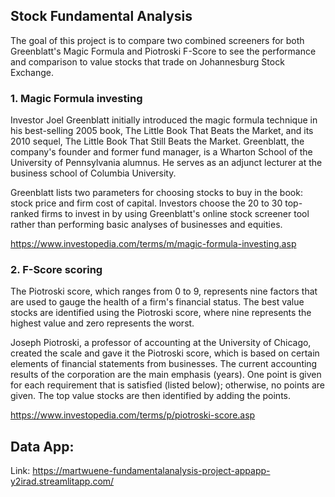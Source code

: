 ## Stock Fundamental Analysis

The goal of this project is to compare two combined screeners for both Greenblatt's Magic Formula and Piotroski F-Score to see the performance and comparison to value stocks that trade on Johannesburg Stock Exchange.

### 1. Magic Formula investing

Investor Joel Greenblatt initially introduced the magic formula technique in his best-selling 2005 book, The Little Book That Beats the Market, and its 2010 sequel, The Little Book That Still Beats the Market. Greenblatt, the company's founder and former fund manager, is a Wharton School of the University of Pennsylvania alumnus. He serves as an adjunct lecturer at the business school of Columbia University.

Greenblatt lists two parameters for choosing stocks to buy in the book: stock price and firm cost of capital. Investors choose the 20 to 30 top-ranked firms to invest in by using Greenblatt's online stock screener tool rather than performing basic analyses of businesses and equities.

https://www.investopedia.com/terms/m/magic-formula-investing.asp

### 2. F-Score scoring

The Piotroski score, which ranges from 0 to 9, represents nine factors that are used to gauge the health of a firm's financial status.
The best value stocks are identified using the Piotroski score, where nine represents the highest value and zero represents the worst.

Joseph Piotroski, a professor of accounting at the University of Chicago, created the scale and gave it the Piotroski score, which is based on certain elements of financial statements from businesses. The current accounting results of the corporation are the main emphasis (years). One point is given for each requirement that is satisfied (listed below); otherwise, no points are given. The top value stocks are then identified by adding the points.

https://www.investopedia.com/terms/p/piotroski-score.asp

## Data App:

Link: https://martwuene-fundamentalanalysis-project-appapp-y2irad.streamlitapp.com/
